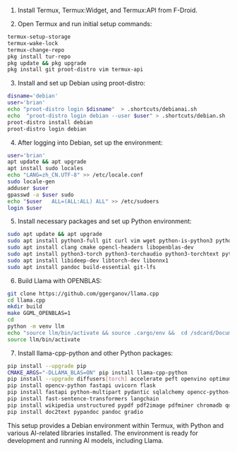 
1. Install Termux, Termux:Widget, and Termux:API from F-Droid.

2. Open Termux and run initial setup commands:
```bash
termux-setup-storage
termux-wake-lock
termux-change-repo
pkg install tur-repo
pkg update && pkg upgrade 
pkg install git proot-distro vim termux-api
```

3. Install and set up Debian using proot-distro:
```bash
disname='debian'
user='brian'
echo "proot-distro login $disname"  > .shortcuts/debianai.sh
echo  "proot-distro login debian --user $user" > .shortcuts/debian.sh
proot-distro install debian
proot-distro login debian
```

4. After logging into Debian, set up the environment:
```bash
user='brian'
apt update && apt upgrade
apt install sudo locales
echo "LANG=zh_CN.UTF-8" >> /etc/locale.conf
sudo locale-gen
adduser $user
gpasswd -a $user sudo
echo "$user   ALL=(ALL:ALL) ALL" >> /etc/sudoers
login $user
```

5. Install necessary packages and set up Python environment:
```bash
sudo apt update && apt upgrade
sudo apt install python3-full git curl vim wget python-is-python3 python3-pip
sudo apt install clang cmake opencl-headers libopenblas-dev
sudo apt install python3-torch python3-torchaudio python3-torchtext python3-torchvision
sudo apt install libideep-dev libtorch-dev libonnx1
sudo apt install pandoc build-essential git-lfs

```

6. Build Llama with OPENBLAS:
```bash
git clone https://github.com/ggerganov/llama.cpp
cd llama.cpp
mkdir build 
make GGML_OPENBLAS=1
cd
python -m venv llm
echo "source llm/bin/activate && source .cargo/env &&  cd /sdcard/Documents/Pydroid3/llm" > llm.env
source llm/bin/activate
```

7. Install llama-cpp-python and other Python packages:
```bash
pip install --upgrade pip
CMAKE_ARGS="-DLLAMA_BLAS=ON" pip install llama-cpp-python 
pip install --upgrade diffusers[torch] accelerate peft openvino optimum onnx onnxruntime nncf
pip install opencv-python fastapi uvicorn flask
pip install fastapi python-multipart pydantic sqlalchemy opencc-python-reimplemented pandas 
pip install fast-sentence-transformers langchain
pip install wikipedia unstructured pypdf pdf2image pdfminer chromadb qdrant-client lark momento annoy
pip install doc2text pypandoc pandoc gradio
```

This setup provides a Debian environment within Termux, with Python and various AI-related libraries installed. The environment is ready for development and running AI models, including Llama.

